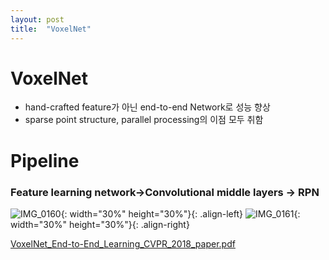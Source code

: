 ```yaml
---
layout: post
title:  "VoxelNet"
---
```


# VoxelNet

- hand-crafted feature가 아닌 end-to-end Network로 성능 향상
- sparse point structure, parallel processing의 이점 모두 취함

# **Pipeline**

### Feature learning network→Convolutional middle layers → RPN

![IMG_0160](https://github.com/johook/Codingtest/assets/116954375/84a16d52-df26-4f20-96d0-a60e3d690c0f){: width="30%" height="30%"}{: .align-left}
![IMG_0161](https://github.com/johook/Codingtest/assets/116954375/59e1c7d5-dab0-42ac-a01b-8fbb7d0cb2d2){: width="30%" height="30%"}{: .align-right}








[VoxelNet_End-to-End_Learning_CVPR_2018_paper.pdf](https://github.com/johook/Codingtest/files/11521146/VoxelNet_End-to-End_Learning_CVPR_2018_paper.pdf)
